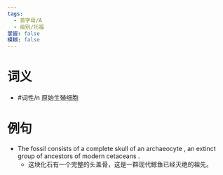 ```yaml
---
tags:
  - 首字母/A
  - 级别/托福
掌握: false
模糊: false
---
```

# 词义
- #词性/n  原始生殖细胞
# 例句
- The fossil consists of a complete skull of an archaeocyte , an extinct group of ancestors of modern cetaceans .
	- 这块化石有一个完整的头盖骨，这是一群现代鲸鱼已经灭绝的祖先。

